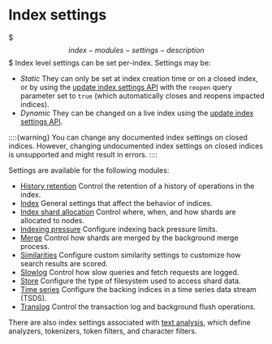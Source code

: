 # Index settings

$$$index-modules-settings-description$$$
Index level settings can be set per-index. Settings may be:

* _Static_
  They can only be set at index creation time or on a closed index, or by using the [update index settings API](https://www.elastic.co/docs/api/doc/elasticsearch/operation/operation-indices-put-settings) with the `reopen` query parameter set to `true` (which automatically closes and reopens impacted indices).
* _Dynamic_
  They can be changed on a live index using the [update index settings API](https://www.elastic.co/docs/api/doc/elasticsearch/operation/operation-indices-put-settings).

::::{warning}
You can change any documented index settings on closed indices. However, changing undocumented index settings on closed indices is unsupported and might result in errors.
::::

Settings are available for the following modules:

* [History retention](history-retention.md)
  Control the retention of a history of operations in the index.
* [Index](index-modules.md)
  General settings that affect the behavior of indices.
* [Index shard allocation](shard-allocation.md)
  Control where, when, and how shards are allocated to nodes.
* [Indexing pressure](pressure.md)
  Configure indexing back pressure limits.
* [Merge](merge.md)
  Control how shards are merged by the background merge process.
* [Similarities](similarity.md)
  Configure custom similarity settings to customize how search results are scored.
* [Slowlog](slow-log.md)
  Control how slow queries and fetch requests are logged.
* [Store](store.md)
  Configure the type of filesystem used to access shard data.
* [Time series](time-series.md)
  Configure the backing indices in a time series data stream (TSDS).
* [Translog](translog.md)
  Control the transaction log and background flush operations.

There are also index settings associated with [text analysis](docs-content://manage-data/data-store/text-analysis.md), which define analyzers, tokenizers, token filters, and character filters.
